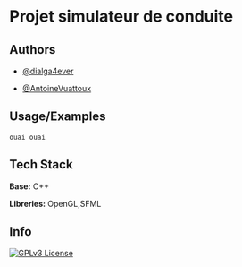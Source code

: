 # Projet simulateur de conduite



## Authors

- [@dialga4ever](https://github.com/dialga4ever)

- [@AntoineVuattoux](https://github.com/AntoineVuattoux)
## Usage/Examples

```shell
ouai ouai
```


## Tech Stack
**Base:** C++

**Libreries:** OpenGL,SFML

## Info

[![GPLv3 License](https://img.shields.io/badge/License-GPL%20v3-yellow.svg)](https://opensource.org/licenses/)
